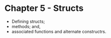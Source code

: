 # Chapter 5 - Structs

- Defining structs;
- methods; and,
- associated functions and alternate constructrs.
